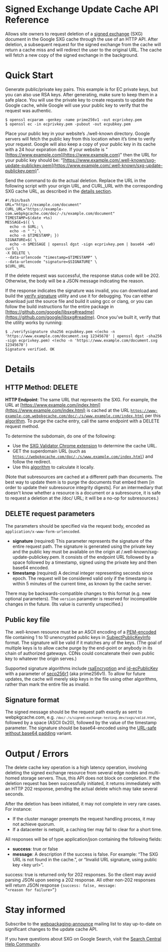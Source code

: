 # Signed Exchange Update Cache API Reference

Allows site owners to request deletion of a
[signed exchange](https://web.dev/signed-exchanges/) (SXG)
document in the Google SXG cache through the use of an HTTP API. After deletion, a subsequent
request for the signed exchange from the cache will return a cache miss and will redirect the
user to the original URL. The cache will fetch a new copy of the signed exchange in the background.
    
# Quick Start
      
Generate public/private key pairs. This example is for EC private keys, but you can also use
RSA keys. After generating, make sure to keep them in a safe place.  You will use the private
key to create requests to update the Google cache, while Google will use your public key to
verify that the request was authentic.

```
$ openssl ecparam -genkey -name prime256v1 -out ecprivkey.pem
$ openssl ec -in ecprivkey.pem -pubout -out ecpubkey.pem
```

Place your public key in your website’s ./well-known directory.  Google servers will fetch the
public key from this location when it’s time to verify your request.  Google will also keep a
copy of your public key in its cache with a 24 hour expiration date. If your website is
"[https://www.example.com](https://www.example.com)" then the URL for your public key should be:
“[https://www.example.com/.well-known/sxg-update-publickey.pem](https://www.example.com/.well-known/sxg-update-publickey.pem)".

Send the command to do the actual deletion. Replace the URL in the following script with your
origin URL, and CURL_URL with the corresponding SXG cache URL, as described in the 
[details section](#details).

```
#!/bin/bash
URL="https://example.com/document"
CURL_URL="https://example-com.webpkgcache.com/doc/-/s/example.com/document"
TIMESTAMP=$(date +%s)
MESSAGE=$({ \
  echo -n $URL; \
  echo -n " "; \
  echo -n $TIMESTAMP; })
SIGNATURE=$( \
  echo -n $MESSAGE | openssl dgst -sign ecprivkey.pem | base64 -w0)
curl \
-X DELETE \
--data-urlencode "timestamp=$TIMESTAMP" \
--data-urlencode "signature=$SIGNATURE" \
$CURL_URL
``` 

If the delete request was successful, the response status code will be 202. Otherwise, the
body will be a JSON message indicating the reason.

If the response indicates the signature was invalid, you can download and build the
[verify signature](https://github.com/google/libsxg/blob/main/src/verifysignature.c)
utility and use it for debugging. You can either
download just the source file and build it using gcc or clang, or you can follow the build
instructions for the entire package in
[https://github.com/google/libsxg#readme](https://github.com/google/libsxg#readme).
Once you’ve built it, verify that the utility works by running:

```
$ ./verifysignature sha256 ecpubkey.pem <(echo -n
'https://www.example.com/document.sxg 12345678' | openssl dgst -sha256
-sign ecprivkey.pem) <(echo -n 'https://www.example.com/document.sxg 12345678')
Signature verified. OK
```

# Details

## <b>HTTP Method</b>: DELETE

<b>HTTP Endpoint</b>: The same URL that represents the SXG. For example, the URL at 
[https://www.example.com/index.html](https://www.example.com/index.html)
is cached at the URL <code>https://www-example-com.webpkgcache.com/doc/-/s/www.example.com/index.html</code>
per this [algorithm](https://developer.google.com/search/docs/advanced/experience/signed-exchange#debug-the-google-sxg-cache). To purge the cache entry, call the same endpoint with a DELETE request method.

To determine the subdomain, do one of the following:
- Use the [SXG Validator Chrome extension](https://chrome.google.com/webstore/detail/sxg-validator/hiijcdgcphjeljafieaejfhodfbpmgoe) to determine the cache URL.
- GET the superdomain URL (such as <code>https://webpkgcache.com/doc/-/s/www.example.com/index.html</code>) and follow the redirect.
- Use this [algorithm](https://github.com/google/sxg-validator/blob/2c738d64ef6848e0074cd6ad5ad2a77e00f1f30f/dialog.js#L42-L64) to calculate it locally.

(Note that subresources are cached at a different path than documents. The best way to update
them is to purge the documents that embed them [in order to update their subresource integrity
digests]. For an intermediary that doesn't know whether a resource is a document or a
subresource, it is safe to request a deletion at the /doc/ URL; it will be a no-op for
subresources.)

## DELETE request parameters

The parameters should be specified via the request body, encoded as <code>application/x-www-form-urlencoded</code>.

- <b>signature</b> (required) 
  This parameter represents the signature of the entire request path. The signature is
  generated using the private key and the public key must be available on the origin at
  /.well-known/sxg-update-publickey.pem. It consists of the endpoint URL followed by a space
  followed by a timestamp, signed using the private key and then base64 encoded.
- <b>timestamp</b> (required)
  A decimal integer representing seconds since epoch. The request will be considered valid
  only if the timestamp is within 5 minutes of the current time, as known by the cache server.

There may be backwards-compatible changes to this format (e.g. new optional parameters).
The `version` parameter is reserved for incompatible changes in the future. (Its value is
currently unspecified.)

## Public key file
The .well-known resource must be an ASCII encoding of a
[PEM-encoded](https://en.wikipedia.org/wiki/Privacy-Enhanced_Mail) file containing 1 to 10 unencrypted public keys in [SubjectPublicKeyInfo](https://datatracker.ietf.org/doc/html/rfc5280#section-4.1)
format. The signature will be valid if it matches any of the keys. (The goal of multiple keys is to allow cache purge by the end-point or anybody in its chain of authorized gateways. CDNs could concatenate their own public key to whatever the origin serves.)

Supported signature algorithms include [rsaEncryption](https://datatracker.ietf.org/doc/html/rfc8017#appendix-A.1) and [id-ecPublicKey](https://datatracker.ietf.org/doc/html/rfc5480#section-2.1.1)
with a parameter of [secp256r1](https://datatracker.ietf.org/doc/html/rfc5480#section-2.1.1.1)
(aka prime256v1). To allow for future updates, the cache will merely skip keys in
the file using other algorithms, rather than mark the entire file as invalid.

## Signature format
The signed message should be the request path exactly as sent to webpkgcache.com, e.g. 
<code>`/doc/-/s/signed-exchange-testing.dev/sxgs/valid.html`</code>, followed by a space (ASCII 0x20), followed by the value of the timestamp parameter. The signature should be base64-encoded using the
[URL-safe without base64 padding](https://datatracker.ietf.org/doc/html/rfc4648#section-5) variant.

# Output / Errors

The delete cache key operation is a high latency operation, involving deleting the
signed exchange resource from several edge nodes and multi-homed storage servers. Thus,
this API does not block on completion. If the deletion request has been successfully
initiated, it returns immediately with an HTTP 202 response, pending the actual delete which
may take several seconds.

After the deletion has been initiated, it may not complete in very rare cases. For instance:

- If the cluster manager preempts the request handling process, it may not achieve quorum.
- If a datacenter is netsplit, a caching tier may fail to clear for a short time.

All responses will be of type application/json containing the following fields:
- <b>success</b>: true or false
- <b>message</b>: A description if the success is false. For example: “The SXG URL is not
  found in the cache.”, or “Invalid URL signature, using public key &lt;key url&gt;”.

success: true is returned only for 202 responses. So the client may avoid parsing JSON upon
seeing a 202 response. All other non-202 responses will return JSON response
<code>{success: false, message: “&lt;reason for failure&gt;”}</code>

# Stay informed
Subscribe to the [webpackaging-announce](https://groups.google.com/g/webpackaging-announce) mailing list to stay up-to-date on significant changes to the update cache API.

If you have questions about SXG on Google Search, visit the [Search Central Help Community](https://support.google.com/webmasters/community).
